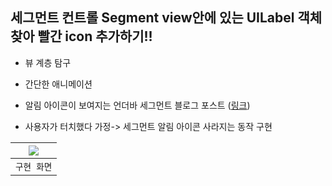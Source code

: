 ## 세그먼트 컨트롤 Segment view안에 있는 UILabel 객체 찾아 빨간 icon 추가하기!!

- 뷰 계층 탐구
- 간단한 애니메이션
- 알림 아이콘이 보여지는 언더바 세그먼트 블로그 포스트 (<a href="https://dev-with-precious-dreams.tistory.com/277">링크</a>)

- 사용자가 터치했다 가정-> 세그먼트 알림 아이콘 사라지는 동작 구현

<img src="https://github.com/SHcommit/UIKitDeepDive/assets/96910404/0b94f4ec-c5c0-4903-aca3-9c4fe622e8f2"> |
|:-:|
|`구현 화면`|
